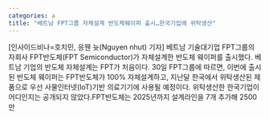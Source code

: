 ```yaml
---
categories: a
title: "베트남 FPT그룹 자체설계 반도체웨이퍼 출시…한국기업에 위탁생산"
---
```

[인사이드비나=호치민, 응웬 늇(Nguyen nhut) 기자] 베트남 기술대기업 FPT그룹의 자회사 FPT반도체(FPT Semiconductor)가 자체설계한 반도체 웨이퍼를 출시했다. 베트남 기업의 반도체 자체설계는 FPT가 처음이다. 30일 FPT그룹에 따르면, 이번에 출시된 반도체 웨이퍼는 FPT반도체가 100% 자체설계하고, 지난달 한국에서 위탁생산된 제품으로 우선 사물인터넷(IoT)기반 의료기기에 사용될 예정이다. 위탁생산한 한국기업이 어디인지는 공개되지 않았다.FPT반도체는 2025년까지 설계라인을 7개 추가해 2500만